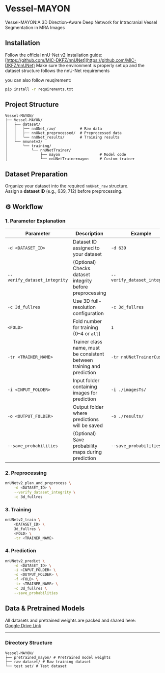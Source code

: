 # Vessel-MAYON

Vessel-MAYON:A 3D Direction-Aware Deep Network for Intracranial Vessel Segmentation in MRA Images


## Installation

Follow the official nnU-Net v2 installation guide:  
[https://github.com/MIC-DKFZ/nnUNet](https://github.com/MIC-DKFZ/nnUNet)
Make sure the environment is properly set up and the dataset structure follows the nnU-Net requirements

you can also follow reuqirement:
```bash
pip install -r requirements.txt
```



## Project Structure
```text
Vessel-MAYON/
├── Vessel-MAYON/
│   ├── dataset/
│   │   ├── nnUNet_raw/           # Raw data
│   │   ├── nnUNet_preprocessed/  # Preprocessed data
│   │   └── nnUNet_results/       # Training results
│   └── nnunetv2/
│       └── training/
│           └── nnUNetTrainer/
│               ├── mayon                  # Model code
│               └── nnUNetTrainermayon     # Custom trainer
```


## Dataset Preparation

Organize your dataset into the required `nnUNet_raw` structure.  
Assign a **dataset ID** (e.g., 639, 712) before preprocessing.


## ⚙️ Workflow


### 1. Parameter Explanation


| Parameter | Description | Example |
|-----------|-------------|---------|
| `-d <DATASET_ID>` | Dataset ID assigned to your dataset | `-d 639` |
| `--verify_dataset_integrity` | (Optional) Checks dataset integrity before preprocessing | `--verify_dataset_integrity` |
| `-c 3d_fullres` | Use 3D full-resolution configuration | `-c 3d_fullres` |
| `<FOLD>` | Fold number for training (0–4 or `all`) | `1` |
| `-tr <TRAINER_NAME>` | Trainer class name, must be consistent between training and prediction | `-tr nnUNetTrainerCustom` |
| `-i <INPUT_FOLDER>` | Input folder containing images for prediction | `-i ./imagesTs/` |
| `-o <OUTPUT_FOLDER>` | Output folder where predictions will be saved | `-o ./results/` |
| `--save_probabilities` | (Optional) Save probability maps during prediction | `--save_probabilities` |


### 2. Preprocessing
```bash
nnUNetv2_plan_and_preprocess \
    -d <DATASET_ID> \
    --verify_dataset_integrity \
    -c 3d_fullres
```


### 3. Training
```bash
nnUNetv2_train \
    <DATASET_ID> \
    3d_fullres \
    <FOLD> \
    -tr <TRAINER_NAME>
```


### 4. Prediction
```bash
nnUNetv2_predict \
    -d <DATASET_ID> \
    -i <INPUT_FOLDER> \
    -o <OUTPUT_FOLDER> \
    -f <FOLD> \
    -tr <TRAINER_NAME> \
    -c 3d_fullres \
    --save_probabilities
```


## Data & Pretrained Models

All datasets and pretrained weights are packed and shared here:  
[Google Drive Link](https://drive.google.com/drive/folders/1dhg0t20wR4VvhiNyz6uYleklYyrBINYd?dmr=1&ec=wgc-drive-globalnav-goto)

---

### Directory Structure
```text
Vessel-MAYON/
├── pretrained_mayon/ # Pretrained model weights
├── raw dataset/ # Raw training dataset
└── test set/ # Test dataset
```







